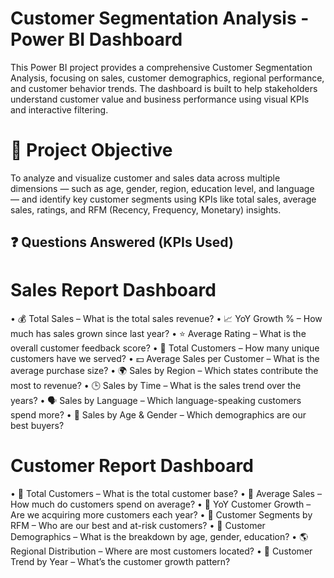 # Customer Segmentation Analysis - Power BI Dashboard
This Power BI project provides a comprehensive Customer Segmentation Analysis, focusing on sales, customer demographics, regional performance, and customer behavior trends. The dashboard is built to help stakeholders understand customer value and business performance using visual KPIs and interactive filtering.
# 🎯 Project Objective
To analyze and visualize customer and sales data across multiple dimensions — such as age, gender, region, education level, and language — and identify key customer segments using KPIs like total sales, average sales, ratings, and RFM (Recency, Frequency, Monetary) insights.

## ❓ Questions Answered (KPIs Used)
# Sales Report Dashboard
•	💰 Total Sales – What is the total sales revenue?
•	📈 YoY Growth % – How much has sales grown since last year?
•	⭐ Average Rating – What is the overall customer feedback score?
•	👤 Total Customers – How many unique customers have we served?
•	💵 Average Sales per Customer – What is the average purchase size?
•	🌍 Sales by Region – Which states contribute the most to revenue?
•	🕒 Sales by Time – What is the sales trend over the years?
•	🗣 Sales by Language – Which language-speaking customers spend more?
•	👥 Sales by Age & Gender – Which demographics are our best buyers?
# Customer Report Dashboard
•	👥 Total Customers – What is the total customer base?
•	💸 Average Sales – How much do customers spend on average?
•	🔼 YoY Customer Growth – Are we acquiring more customers each year?
•	🧠 Customer Segments by RFM – Who are our best and at-risk customers?
•	🧓 Customer Demographics – What is the breakdown by age, gender, education?
•	🌎 Regional Distribution – Where are most customers located?
•	📅 Customer Trend by Year – What’s the customer growth pattern?

